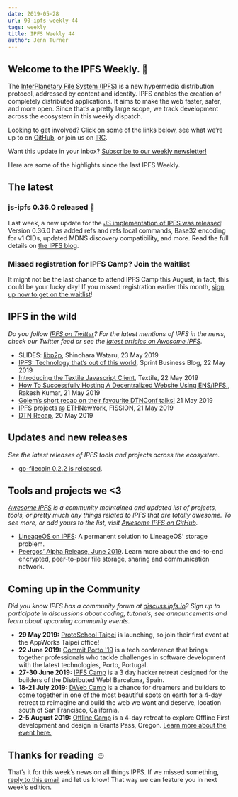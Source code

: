 ```yaml
---
date: 2019-05-28
url: 90-ipfs-weekly-44
tags: weekly
title: IPFS Weekly 44
author: Jenn Turner
---
```


## Welcome to the IPFS Weekly. 👋

The [InterPlanetary File System (IPFS)](https://ipfs.io/) is a new hypermedia distribution protocol, addressed by content and identity. IPFS enables the creation of completely distributed applications. It aims to make the web faster, safer, and more open. Since that’s a pretty large scope, we track development across the ecosystem in this weekly dispatch.

Looking to get involved? Click on some of the links below, see what we’re up to on [GitHub](https://github.com/ipfs), or join us on [IRC](https://riot.im/app/#/room/#ipfs:matrix.org).

Want this update in your inbox? [Subscribe to our weekly newsletter!](https://tinyletter.com/ipfsnewsletter)

Here are some of the highlights since the last IPFS Weekly.

## The latest

### js-ipfs 0.36.0 released 🎉
Last week, a new update for the [JS implementation of IPFS was released](https://ipfs.io/blog/89-js-ipfs-0-36/)! Version 0.36.0 has added refs and refs local commands, Base32 encoding for v1 CIDs, updated MDNS discovery compatibility, and more. Read the full details on [the IPFS blog](https://ipfs.io/blog/89-js-ipfs-0-36/).


### Missed registration for IPFS Camp? Join the waitlist
It might not be the last chance to attend IPFS Camp this August, in fact, this could be your lucky day! If you missed registration earlier this month, [sign up now to get on the waitlist](https://camp.ipfs.io/)!


## IPFS in the wild
*Do you follow [IPFS on Twitter](https://twitter.com/IPFSbot)? For the latest mentions of IPFS in the news, check our Twitter feed or see the [latest articles on Awesome IPFS](https://awesome.ipfs.io/articles/).* 

+ SLIDES: [libp2p](https://speakerdeck.com/wshino/libp2p), Shinohara Wataru, 23 May 2019
+ [IPFS: Technology that’s out of this world](https://business.sprint.com/blog/ipfs-technology/?ECID=MA:SM:05222019:TW:BLG:ENT:NAT:Organic), Sprint Business Blog, 22 May 2019
+ [Introducing the Textile Javascript Client](https://medium.com/textileio/introducing-the-textile-javascript-client-873c1a31d939), Textile, 22 May 2019
+ [How To Successfully Hosting A Decentralized Website Using ENS/IPFS.](https://medium.com/@rakeshkumar_64243/how-to-successfully-hosting-a-decentralized-website-using-ens-ipfs-b8f1830a5c49), Rakesh Kumar, 21 May 2019
+ [Golem’s short recap on their favourite DTNConf talks!](https://twitter.com/golemproject/status/1130791087851868161) 21 May 2019
+ [IPFS projects @ ETHNewYork](https://blog.fission.codes/fission-ethnewyork/), FISSION, 21 May 2019
+ [DTN Recap](https://hx.ht/#post-04-dtn-recap), 20 May 2019

## Updates and new releases
*See the latest releases of IPFS tools and projects across the ecosystem.*

+ [go-filecoin 0.2.2 is released](https://filecoin.io/blog/go-filecoin-0.2.2-release/).


## Tools and projects we <3
*[Awesome IPFS](https://awesome.ipfs.io/) is a community maintained and updated list of projects, tools, or pretty much any things related to IPFS that are totally awesome. To see more, or add yours to the list, visit [Awesome IPFS on GitHub](https://github.com/ipfs/awesome-ipfs).* 

+ [LineageOS on IPFS](https://lineageos-on-ipfs.com/): A permanent solution to LineageOS’ storage problem.
+ [Peergos’ Alpha Release, June 2019](https://peergos.org/blog#alpha_release_june_2019_). Learn more about the end-to-end encrypted, peer-to-peer file storage, sharing and communication network.

 
## Coming up in the Community
*Did you know IPFS has a community forum at [discuss.ipfs.io](https://discuss.ipfs.io/)? Sign up to participate in discussions about coding, tutorials, see announcements and learn about upcoming community events.*


+ **29 May 2019:** [ProtoSchool Taipei](https://www.meetup.com/IPFS-Taiwan/events/261636809/) is launching, so join their first event at the AppWorks Taipei office! 
+ **22 June 2019:** [Commit Porto '19](https://commitporto.com/) is a tech conference that brings together professionals who tackle challenges in software development with the latest technologies, Porto, Portugal.
+ **27-30 June 2019:** [IPFS Camp](https://camp.ipfs.io/) is a 3 day hacker retreat designed for the builders of the Distributed Web! Barcelona, Spain.
+ **18-21 July 2019:** [DWeb Camp](https://dwebcamp.org/) is a chance for dreamers and builders to come together in one of the most beautiful spots on earth for a 4-day retreat to reimagine and build the web we want and deserve, location south of San Francisco, California.
+ **2-5 August 2019:** [Offline Camp](http://offlinefirst.org/camp/) is a 4-day retreat to explore Offline First development and design in Grants Pass, Oregon. [Learn more about the event here.](https://medium.com/offline-camp/announcing-offline-camp-v5-eb9111fdcc94)


## Thanks for reading ☺️

That’s it for this week’s news on all things IPFS. If we missed something, [reply to this email](mailto:newsletter@ipfs.io) and let us know! That way we can feature you in next week’s edition. 
